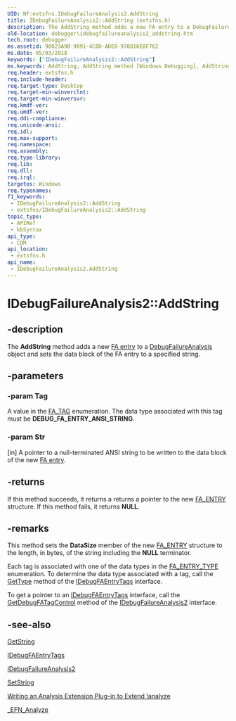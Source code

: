 ```yaml
---
UID: NF:extsfns.IDebugFailureAnalysis2.AddString
title: IDebugFailureAnalysis2::AddString (extsfns.h)
description: The AddString method adds a new FA entry to a DebugFailureAnalysis object and sets the data block of the FA entry to a specified string.
old-location: debugger\idebugfailureanalysis2_addstring.htm
tech.root: debugger
ms.assetid: 98023A9B-9091-4C0D-ADE0-978816E8F762
ms.date: 05/03/2018
keywords: ["IDebugFailureAnalysis2::AddString"]
ms.keywords: AddString, AddString method [Windows Debugging], AddString method [Windows Debugging],IDebugFailureAnalysis2 interface, IDebugFailureAnalysis2 interface [Windows Debugging],AddString method, IDebugFailureAnalysis2.AddString, IDebugFailureAnalysis2::AddString, debugger.idebugfailureanalysis2_addstring, extsfns/IDebugFailureAnalysis2::AddString
req.header: extsfns.h
req.include-header: 
req.target-type: Desktop
req.target-min-winverclnt: 
req.target-min-winversvr: 
req.kmdf-ver: 
req.umdf-ver: 
req.ddi-compliance: 
req.unicode-ansi: 
req.idl: 
req.max-support: 
req.namespace: 
req.assembly: 
req.type-library: 
req.lib: 
req.dll: 
req.irql: 
targetos: Windows
req.typenames: 
f1_keywords:
 - IDebugFailureAnalysis2::AddString
 - extsfns/IDebugFailureAnalysis2::AddString
topic_type:
 - APIRef
 - kbSyntax
api_type:
 - COM
api_location:
 - extsfns.h
api_name:
 - IDebugFailureAnalysis2.AddString
---
```


# IDebugFailureAnalysis2::AddString


## -description

The <b>AddString</b> method adds a new <a href="/windows-hardware/drivers/debugger/failure-analysis-entries">FA entry</a> to a <a href="/windows-hardware/drivers/ddi/extsfns/nn-extsfns-idebugfailureanalysis2">DebugFailureAnalysis</a> object and sets the data block of the FA entry to a specified string.

## -parameters

### -param Tag

A value in the <a href="/windows-hardware/drivers/debugger/writing-an-analysis-extension-to-extend--analyze">FA_TAG</a> enumeration. The data type associated with this tag must be <b>DEBUG_FA_ENTRY_ANSI_STRING</b>.

### -param Str 

[in]
A pointer to a null-terminated ANSI string to be written to the data block of the new <a href="/windows-hardware/drivers/debugger/failure-analysis-entries">FA entry</a>.

## -returns

If this method succeeds, it returns a returns a pointer to the new <a href="/windows-hardware/drivers/ddi/extsfns/ns-extsfns-_fa_entry">FA_ENTRY</a> structure. If this method fails, it returns <b>NULL</b>.

## -remarks

This method sets the <b>DataSize</b> member of the new <a href="/windows-hardware/drivers/ddi/extsfns/ns-extsfns-_fa_entry">FA_ENTRY</a> structure to the length, in bytes, of the string including the <b>NULL</b> terminator.

Each tag is associated with one of the data types in the <a href="/windows-hardware/drivers/ddi/extsfns/ne-extsfns-_fa_entry_type">FA_ENTRY_TYPE</a> enumeration. To determine the data type associated with a tag, call the <a href="/windows-hardware/drivers/ddi/extsfns/nf-extsfns-idebugfaentrytags-gettype">GetType</a> method of the <a href="/windows-hardware/drivers/ddi/extsfns/nn-extsfns-idebugfaentrytags">IDebugFAEntryTags</a> interface.

To get a pointer to an <a href="/windows-hardware/drivers/ddi/extsfns/nn-extsfns-idebugfaentrytags">IDebugFAEntryTags</a> interface, call the <a href="/windows-hardware/drivers/ddi/extsfns/nf-extsfns-idebugfailureanalysis2-getdebugfatagcontrol">GetDebugFATagControl</a> method of the <a href="/windows-hardware/drivers/ddi/extsfns/nn-extsfns-idebugfailureanalysis2">IDebugFailureAnalysis2</a> interface.

## -see-also

<a href="/windows-hardware/drivers/ddi/extsfns/nf-extsfns-idebugfailureanalysis2-getstring">GetString</a>



<a href="/windows-hardware/drivers/ddi/extsfns/nn-extsfns-idebugfaentrytags">IDebugFAEntryTags</a>



<a href="/windows-hardware/drivers/ddi/extsfns/nn-extsfns-idebugfailureanalysis2">IDebugFailureAnalysis2</a>



<a href="/windows-hardware/drivers/ddi/extsfns/nf-extsfns-idebugfailureanalysis2-setstring">SetString</a>



<a href="/windows-hardware/drivers/debugger/writing-an-analysis-extension-to-extend--analyze">Writing an Analysis Extension Plug-in to Extend !analyze</a>



<a href="/windows-hardware/drivers/ddi/extsfns/nc-extsfns-ext_analysis_plugin">_EFN_Analyze</a>